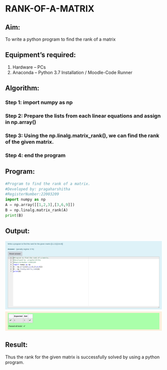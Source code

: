 # RANK-OF-A-MATRIX
## Aim:
To write a python program to find the rank of a matrix
## Equipment’s required:
1. 	Hardware – PCs
2. 	Anaconda – Python 3.7 Installation / Moodle-Code Runner
## Algorithm:
### Step 1: import numpy as np
### Step 2:  Prepare the lists from each linear equations and assign in np.array()
### Step 3: Using the np.linalg.matrix_rank(), we can find the rank of the given matrix.
### Step 4: end the program
## Program:
```python
#Program to find the rank of a matrix.
#Developed by: pragaharshitha
#RegisterNumber:22003209
import numpy as np
A = np.array([[1,2,3],[3,6,9]])
B = np.linalg.matrix_rank(A)
print(B)
```
## Output:
![](/rank.png)
## Result:
Thus the rank for the given matrix is successfully solved by  using a python program.

